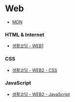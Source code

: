 # Web


- [MDN](https://developer.mozilla.org/en-US/)

### HTML & Internet
- [생활코딩 - WEB1](https://opentutorials.org/course/3084)


### CSS
- [생활코딩 - WEB2 - CSS](https://opentutorials.org/course/3086)


### JavaScript
- [생활코딩 - WEB2 - JavaScript](https://opentutorials.org/course/3085)
